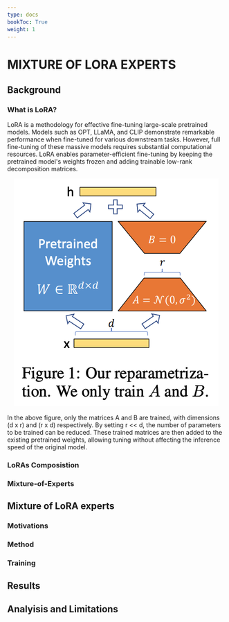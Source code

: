 ```yaml
---
type: docs
bookToc: True
weight: 1
---
```


# MIXTURE OF LORA EXPERTS

## Background

### What is LoRA?
LoRA is a methodology for effective fine-tuning large-scale pretrained models. Models such as OPT, LLaMA, and CLIP demonstrate remarkable performance when fine-tuned for various downstream tasks. However, full fine-tuning of these massive models requires substantial computational resources. LoRA enables parameter-efficient fine-tuning by keeping the pretrained model's weights frozen and adding trainable low-rank decomposition matrices.


<p align="center">
    <img src=./LoRA.png> 
</p>

In the above figure, only the matrices A and B are trained, with dimensions (d x r) and (r x d) respectively. By setting r << d, the number of parameters to be trained can be reduced. These trained matrices are then added to the existing pretrained weights, allowing tuning without affecting the inference speed of the original model.

### LoRAs Composistion

### Mixture-of-Experts

## Mixture of LoRA experts

### Motivations

### Method

### Training

## Results

## Analyisis and Limitations
